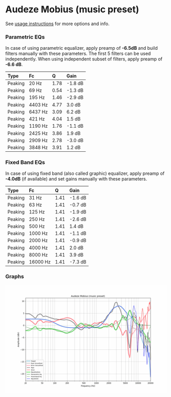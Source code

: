 # Audeze Mobius (music preset)
See [usage instructions](https://github.com/jaakkopasanen/AutoEq#usage) for more options and info.

### Parametric EQs
In case of using parametric equalizer, apply preamp of **-6.5dB** and build filters manually
with these parameters. The first 5 filters can be used independently.
When using independent subset of filters, apply preamp of **-6.6 dB**.

| Type    | Fc      |    Q | Gain    |
|:--------|:--------|:-----|:--------|
| Peaking | 20 Hz   | 1.78 | -1.8 dB |
| Peaking | 69 Hz   | 0.54 | -1.3 dB |
| Peaking | 195 Hz  | 1.46 | -2.9 dB |
| Peaking | 4403 Hz | 4.77 | 3.0 dB  |
| Peaking | 6437 Hz | 3.09 | 6.2 dB  |
| Peaking | 421 Hz  | 4.04 | 1.5 dB  |
| Peaking | 1190 Hz | 1.76 | -1.1 dB |
| Peaking | 2425 Hz | 3.86 | 1.9 dB  |
| Peaking | 2909 Hz | 2.78 | -3.0 dB |
| Peaking | 3848 Hz | 3.91 | 1.2 dB  |

### Fixed Band EQs
In case of using fixed band (also called graphic) equalizer, apply preamp of **-4.0dB**
(if available) and set gains manually with these parameters.

| Type    | Fc       |    Q | Gain    |
|:--------|:---------|:-----|:--------|
| Peaking | 31 Hz    | 1.41 | -1.6 dB |
| Peaking | 63 Hz    | 1.41 | -0.7 dB |
| Peaking | 125 Hz   | 1.41 | -1.9 dB |
| Peaking | 250 Hz   | 1.41 | -2.6 dB |
| Peaking | 500 Hz   | 1.41 | 1.4 dB  |
| Peaking | 1000 Hz  | 1.41 | -1.1 dB |
| Peaking | 2000 Hz  | 1.41 | -0.9 dB |
| Peaking | 4000 Hz  | 1.41 | 2.0 dB  |
| Peaking | 8000 Hz  | 1.41 | 3.9 dB  |
| Peaking | 16000 Hz | 1.41 | -7.3 dB |

### Graphs
![](./Audeze%20Mobius%20(music%20preset).png)
